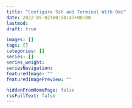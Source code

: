 ```yaml
---
title: "Configure Ssh and Terminal With Omz"
date: 2022-05-02T00:50:47+08:00
lastmod: 
draft: true

images: []
tags: []
categories: []
series: []
series_weight:
seriesNavigation:
featuredImage: ""
featuredImagePreview: ""

hiddenFromHomePage: false
rssFullText: false
---
```


